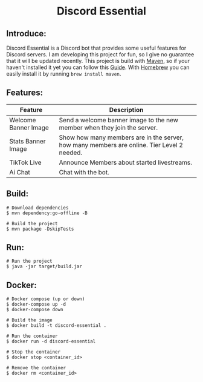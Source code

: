 <h1 align="center">Discord Essential</h1>

## Introduce:
Discord Essential is a Discord bot that provides some useful features for Discord servers. I am developing this project for fun, so I give no guarantee that it will be updated recently.
This project is build with [Maven](https://maven.org/), so if your haven't installed it yet you can follow this [Guide](https://www.baeldung.com/install-maven-on-windows-linux-mac).
With [Homebrew](https://brew.sh/) you can easily install it by running `brew install maven`.

## Features:

| Feature              | Description                                                                                |
|----------------------|--------------------------------------------------------------------------------------------|
| Welcome Banner Image | Send a welcome banner image to the new member when they join the server.                   |
| Stats Banner Image   | Show how many members are in the server, how many members are online. Tier Level 2 needed. |
| TikTok Live          | Announce Members about started livestreams.                                                |
| Ai Chat              | Chat with the bot.                                                                         |

## Build:
```shell
# Download dependencies
$ mvn dependency:go-offline -B

# Build the project
$ mvn package -DskipTests
```

## Run:
```shell
# Run the project
$ java -jar target/build.jar
```

## Docker:
```shell
# Docker compose (up or down)
$ docker-compose up -d
$ docker-compose down

# Build the image
$ docker build -t discord-essential .

# Run the container
$ docker run -d discord-essential

# Stop the container
$ docker stop <container_id>

# Remove the container
$ docker rm <container_id>
```